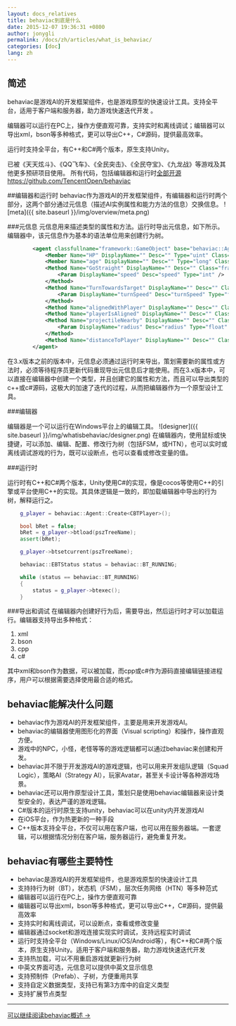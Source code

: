 ```yaml
---
layout: docs_relatives
title: behaviac到底是什么 
date: 2015-12-07 19:36:31 +0800 
author: jonygli
permalink: /docs/zh/articles/what_is_behaviac/
categories: [doc]
lang: zh
---
```


## 简述

behaviac是游戏AI的开发框架组件，也是游戏原型的快速设计工具。支持全平台，适用于客户端和服务器，助力游戏快速迭代开发 。

编辑器可以运行在PC上，操作方便直观可靠，支持实时和离线调试；编辑器可以导出xml，bson等多种格式，更可以导出C++，C#源码，提供最高效率。

运行时支持全平台，有C++和C#两个版本，原生支持Unity。

已被《天天炫斗》、《QQ飞车》、《全民突击》、《全民夺宝》、《九龙战》等游戏及其他更多预研项目使用。
所有代码，包括编辑器和运行时[全部开源https://github.com/TencentOpen/behaviac](https://github.com/TencentOpen/behaviac)

##编辑器和运行时
behaviac作为游戏AI的开发框架组件，有编辑器和运行时两个部分，这两个部分通过元信息（描述AI实例属性和能力方法的信息）交换信息。
![meta]({{ site.baseurl }}/img/overview/meta.png)

###元信息
元信息用来描述类型的属性和方法。运行时导出元信息，如下所示。编辑器中，该元信息作为基本的语法单位用来创建行为树。

```xml
		<agent classfullname="framework::GameObject" base="behaviac::Agent" inherited="true" DisplayName="" Desc="" IsRefType="true">
			<Member Name="HP" DisplayName="" Desc="" Type="uint" Class="framework::GameObject" />
			<Member Name="age" DisplayName="" Desc="" Type="long" Class="framework::GameObject" />
			<Method Name="GoStraight" DisplayName="" Desc="" Class="framework::GameObject" ReturnType="void">
				<Param DisplayName="speed" Desc="speed" Type="int" />
			</Method>
			<Method Name="TurnTowardsTarget" DisplayName="" Desc="" Class="framework::GameObject" ReturnType="int">
				<Param DisplayName="turnSpeed" Desc="turnSpeed" Type="float" />
			</Method>
			<Method Name="alignedWithPlayer" DisplayName="" Desc="" Class="framework::GameObject" ReturnType="bool" />
			<Method Name="playerIsAligned" DisplayName="" Desc="" Class="framework::GameObject" ReturnType="bool" />
			<Method Name="projectileNearby" DisplayName="" Desc="" Class="framework::GameObject" ReturnType="bool">
				<Param DisplayName="radius" Desc="radius" Type="float" />
			</Method>
			<Method Name="distanceToPlayer" DisplayName="" Desc="" Class="framework::GameObject" ReturnType="float" />
		</agent>
```

在3.x版本之前的版本中，元信息必须通过运行时来导出，策划需要新的属性或方法时，必须等待程序员更新代码重现导出元信息后才能使用。而在3.x版本中，可以直接在编辑器中创建一个类型，并且创建它的属性和方法，而且可以导出类型的c++或c#源码，这极大的加速了迭代的过程，从而把编辑器作为一个原型设计工具。

###编辑器

编辑器是一个可以运行在Windows平台上的编辑工具。
![designer]({{ site.baseurl }}/img/whatisbehaviac/designer.png)
在编辑器内，使用鼠标或快捷键，可以添加、编辑、配置、修改行为树（包括FSM，或HTN），也可以实时或离线调试游戏的行为，既可以设断点，也可以查看或修改变量的值。

###运行时

运行时有C++和C#两个版本，Unity使用C#的实现，像是cocos等使用C++的引擎或平台使用C++的实现。其具体逻辑是一致的，即加载编辑器中导出的行为树，解释运行之。

```cpp
    g_player = behaviac::Agent::Create<CBTPlayer>();

    bool bRet = false;
    bRet = g_player->btload(pszTreeName);
    assert(bRet);

    g_player->btsetcurrent(pszTreeName);

	behaviac::EBTStatus status = behaviac::BT_RUNNING;

	while (status == behaviac::BT_RUNNING)
	{
		status = g_player->btexec();
	}
```

###导出和调试
在编辑器内创建好行为后，需要导出，然后运行时才可以加载运行。编辑器支持导出多种格式：

1. xml
2. bson
3. cpp
4. c#

其中xml和bson作为数据，可以被加载，而cpp或c#作为源码直接编辑链接进程序，用户可以根据需要选择使用最合适的格式。

## behaviac能解决什么问题

 - behaviac作为游戏AI的开发框架组件，主要是用来开发游戏AI。
 - behaviac的编辑器使用图形化的界面（Visual scripting）和操作，操作直观方便。
 - 游戏中的NPC，小怪，老怪等等的游戏逻辑都可以通过behaviac来创建和开发。
 - behaviac并不限于开发游戏AI的游戏逻辑，也可以用来开发组队逻辑（Squad Logic），策略AI（Strategy AI），玩家Avatar，甚至关卡设计等各种游戏场景。
 - behaviac还可以用作原型设计工具，策划只是使用behaviac编辑器来设计类型安全的，表达严谨的游戏逻辑。
 - C#版本的运行时原生支持unity，behaviac可以在unity内开发游戏AI
 - 在iOS平台，作为热更新的一种手段
 - C++版本支持全平台，不仅可以用在客户端，也可以用在服务器端。一套逻辑，可以根据情况分别在客户端，服务器运行，避免重复开发。

## behaviac有哪些主要特性
 - behaviac是游戏AI的开发框架组件，也是游戏原型的快速设计工具
 - 支持持行为树（BT），状态机（FSM），层次任务网络（HTN）等多种范式
 - 编辑器可以运行在PC上，操作方便直观可靠
 - 编辑器可以导出xml，bson等多种格式，更可以导出C++，C#源码，提供最高效率
 - 支持实时和离线调试，可以设断点，查看或修改变量
 - 编辑器通过socket和游戏连接实现实时调试，支持远程实时调试
 - 运行时支持全平台（Windows/Linux/iOS/Android等），有C++和C#两个版本，原生支持Unity。适用于客户端和服务器，助力游戏快速迭代开发 
 - 支持热加载，可以不用重启游戏就更新行为树
 - 中英文界面可选，元信息可以提供中英文显示信息
 - 支持预制件（Prefab）、子树，方便重用共享
 - 支持自定义数据类型，支持已有第3方库中的自定义类型
 - 支持扩展节点类型

----------------------------
<a href="{{site.baseurl}}/docs/zh/articles/overview/">可以继续阅读behaviac概述 &rarr;</a>


